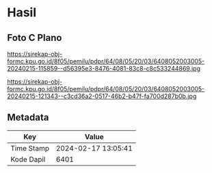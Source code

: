 # Hasil

## Foto C Plano

https://sirekap-obj-formc.kpu.go.id/8f05/pemilu/pdpr/64/08/05/20/03/6408052003005-20240215-115859--d56395e3-8476-4081-83c8-c8c533244869.jpg

https://sirekap-obj-formc.kpu.go.id/8f05/pemilu/pdpr/64/08/05/20/03/6408052003005-20240215-121343--c3cd36a2-0517-46b2-b47f-fa700d287b0b.jpg


## Metadata

| Key        | Value               |
| ---------- | ------------------- |
| Time Stamp | 2024-02-17 13:05:41 |
| Kode Dapil | 6401                |



